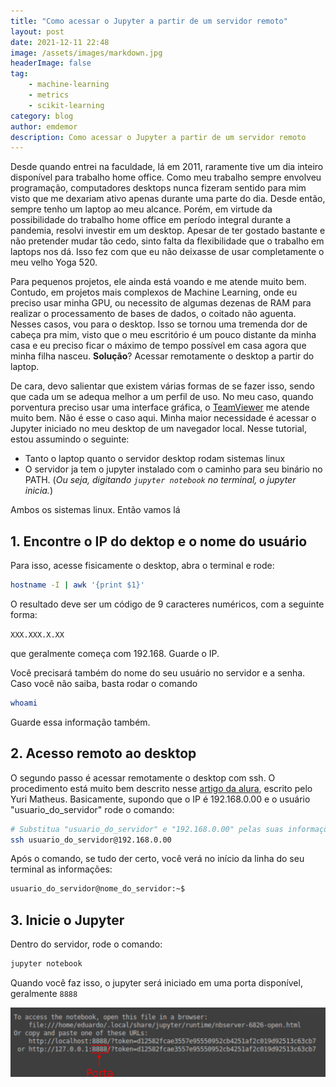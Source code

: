 ```yaml
---
title: "Como acessar o Jupyter a partir de um servidor remoto"
layout: post
date: 2021-12-11 22:48
image: /assets/images/markdown.jpg
headerImage: false
tag:
    - machine-learning
    - metrics
    - scikit-learning
category: blog
author: emdemor
description: Como acessar o Jupyter a partir de um servidor remoto
---
```


Desde quando entrei na faculdade, lá em 2011, raramente tive um dia inteiro disponível para trabalho home office. Como meu trabalho sempre envolveu programação, computadores desktops nunca fizeram sentido para mim visto que me dexariam ativo apenas durante uma parte do dia. Desde então, sempre tenho um laptop ao meu alcance. Porém, em virtude da possibilidade do trabalho home office em período integral durante a pandemia, resolvi investir em um desktop. Apesar de ter gostado bastante e não pretender mudar tão cedo, sinto falta da flexibilidade que o trabalho em laptops nos dá. Isso fez com que eu não deixasse de usar completamente o meu velho Yoga 520.

Para pequenos projetos, ele ainda está voando e me atende muito bem. Contudo, em projetos mais complexos de Machine Learning, onde eu preciso usar minha GPU, ou necessito de algumas dezenas de RAM para realizar o processamento de bases de dados, o coitado não aguenta. Nesses casos, vou para o desktop. Isso se tornou uma tremenda dor de cabeça pra mim, visto que o meu escritório é um pouco distante da minha casa e eu preciso ficar o máximo de tempo possível em casa agora que minha filha nasceu. **Solução**? Acessar remotamente o desktop a partir do laptop.

De cara, devo salientar que existem várias formas de se fazer isso, sendo que cada um se adequa melhor a um perfil de uso. No meu caso, quando porventura preciso usar uma interface gráfica, o [TeamViewer](https://www.teamviewer.com/pt-br/) me atende muito bem. Não é esse o caso aqui. Minha maior necessidade é acessar o Jupyter iniciado no meu desktop de um navegador local. Nesse tutorial, estou assumindo o seguinte:

-   Tanto o laptop quanto o servidor desktop rodam sistemas linux
-   O servidor ja tem o jupyter instalado com o caminho para seu binário no PATH. (_Ou seja, digitando `jupyter notebook` no terminal, o jupyter inicia._)

Ambos os sistemas linux. Então vamos lá

## 1. Encontre o IP do dektop e o nome do usuário

Para isso, acesse fisicamente o desktop, abra o terminal e rode:

```bash
hostname -I | awk '{print $1}'
```

O resultado deve ser um código de 9 caracteres numéricos, com a seguinte forma:

`XXX.XXX.X.XX`

que geralmente começa com 192.168. Guarde o IP.

Você precisará também do nome do seu usuário no servidor e a senha. Caso você não saiba, basta rodar o comando

```bash
whoami
```

Guarde essa informação também.

## 2. Acesso remoto ao desktop

O segundo passo é acessar remotamente o desktop com ssh. O procedimento está muito bem descrito nesse [artigo da alura](https://www.alura.com.br/artigos/como-acessar-servidores-remotamente-com-ssh), escrito pelo Yuri Matheus. Basicamente, supondo que o IP é 192.168.0.00 e o usuário "usuario_do_servidor" rode o comando:

```bash
# Substitua "usuario_do_servidor" e "192.168.0.00" pelas suas informações
ssh usuario_do_servidor@192.168.0.00
```

Após o comando, se tudo der certo, você verá no início da linha do seu terminal as informações:

```bash
usuario_do_servidor@nome_do_servidor:~$
```

## 3. Inicie o Jupyter

Dentro do servidor, rode o comando:

```bash
jupyter notebook
```

Quando você faz isso, o jupyter será iniciado em uma porta disponível, geralmente `8888`

![Minha imagem](https://raw.githubusercontent.com/emdemor/emdemor.github.io/main/assets/images/blog/2021-12-11-como-acessar-jupyter-remoto/porta8888.png)
